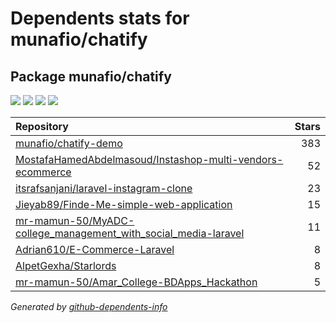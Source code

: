 # Dependents stats for munafio/chatify

## Package munafio/chatify

[![](https://img.shields.io/static/v1?label=Used%20by&message=1575&color=informational&logo=slickpic)](https://github.com/munafio/chatify/network/dependents)
[![](https://img.shields.io/static/v1?label=Used%20by%20(public)&message=8&color=informational&logo=slickpic)](https://github.com/munafio/chatify/network/dependents)
[![](https://img.shields.io/static/v1?label=Used%20by%20(private)&message=1567&color=informational&logo=slickpic)](https://github.com/munafio/chatify/network/dependents)
[![](https://img.shields.io/static/v1?label=Used%20by%20(stars)&message=435&color=informational&logo=slickpic)](https://github.com/munafio/chatify/network/dependents)

| Repository | Stars  |
| :--------  | -----: |
|[munafio/chatify-demo](https://github.com/munafio/chatify-demo) | 383 |
|[MostafaHamedAbdelmasoud/Instashop-multi-vendors-ecommerce](https://github.com/MostafaHamedAbdelmasoud/Instashop-multi-vendors-ecommerce) | 52 |
|[itsrafsanjani/laravel-instagram-clone](https://github.com/itsrafsanjani/laravel-instagram-clone) | 23 |
|[Jieyab89/Finde-Me-simple-web-application](https://github.com/Jieyab89/Finde-Me-simple-web-application) | 15 |
|[mr-mamun-50/MyADC-college_management_with_social_media-laravel](https://github.com/mr-mamun-50/MyADC-college_management_with_social_media-laravel) | 11 |
|[Adrian610/E-Commerce-Laravel](https://github.com/Adrian610/E-Commerce-Laravel) | 8 |
|[AlpetGexha/Starlords](https://github.com/AlpetGexha/Starlords) | 8 |
|[mr-mamun-50/Amar_College-BDApps_Hackathon](https://github.com/mr-mamun-50/Amar_College-BDApps_Hackathon) | 5 |

_Generated by [github-dependents-info](https://github.com/nvuillam/github-dependents-info)_